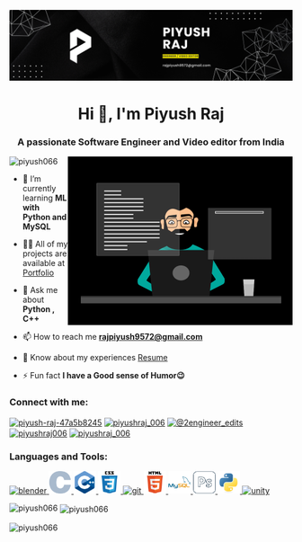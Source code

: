 ![logo](https://github.com/Piyush066/Piyush066/blob/main/Piyush%20banner.png)
<h1 align="center">Hi 👋, I'm Piyush Raj</h1>
<h3 align="center">A passionate Software Engineer and Video editor from India</h3>
<img align="right" alt="coding" width = "400" src="https://raw.githubusercontent.com/DeveshYadav13/DeveshYadav13/master/Resources/Developer.gif">

<p align="left"> <img src="https://komarev.com/ghpvc/?username=piyush066&label=Profile%20views&color=0e75b6&style=flat" alt="piyush066" /> </p>

- 🌱 I’m currently learning **ML with Python and MySQL**

- 👨‍💻 All of my projects are available at [Portfolio](https://linktr.ee/rajpiyush9572)

- 💬 Ask me about **Python , C++**

- 📫 How to reach me **rajpiyush9572@gmail.com**

- 📄 Know about my experiences [Resume](https://shorturl.at/6OxFH)

- ⚡ Fun fact **I have a Good sense of Humor😉**

<h3 align="left">Connect with me:</h3>
<p align="left">
<a href="https://linkedin.com/in/piyush-raj-47a5b8245" target="blank"><img align="center" src="https://raw.githubusercontent.com/rahuldkjain/github-profile-readme-generator/master/src/images/icons/Social/linked-in-alt.svg" alt="piyush-raj-47a5b8245" height="30" width="40" /></a>
<a href="https://instagram.com/piyushraj_006" target="blank"><img align="center" src="https://raw.githubusercontent.com/rahuldkjain/github-profile-readme-generator/master/src/images/icons/Social/instagram.svg" alt="piyushraj_006" height="30" width="40" /></a>
<a href="https://www.youtube.com/c/@2engineer_edits" target="blank"><img align="center" src="https://raw.githubusercontent.com/rahuldkjain/github-profile-readme-generator/master/src/images/icons/Social/youtube.svg" alt="@2engineer_edits" height="30" width="40" /></a>
<a href="https://www.codechef.com/users/piyushraj006" target="blank"><img align="center" src="https://cdn.jsdelivr.net/npm/simple-icons@3.1.0/icons/codechef.svg" alt="piyushraj006" height="30" width="40" /></a>
<a href="https://www.leetcode.com/piyushraj_006" target="blank"><img align="center" src="https://raw.githubusercontent.com/rahuldkjain/github-profile-readme-generator/master/src/images/icons/Social/leet-code.svg" alt="piyushraj_006" height="30" width="40" /></a>
</p>

<h3 align="left">Languages and Tools:</h3>
<p align="left"> <a href="https://www.blender.org/" target="_blank" rel="noreferrer"> <img src="https://download.blender.org/branding/community/blender_community_badge_white.svg" alt="blender" width="40" height="40"/> </a> <a href="https://www.cprogramming.com/" target="_blank" rel="noreferrer"> <img src="https://raw.githubusercontent.com/devicons/devicon/master/icons/c/c-original.svg" alt="c" width="40" height="40"/> </a> <a href="https://www.w3schools.com/cpp/" target="_blank" rel="noreferrer"> <img src="https://raw.githubusercontent.com/devicons/devicon/master/icons/cplusplus/cplusplus-original.svg" alt="cplusplus" width="40" height="40"/> </a> <a href="https://www.w3schools.com/css/" target="_blank" rel="noreferrer"> <img src="https://raw.githubusercontent.com/devicons/devicon/master/icons/css3/css3-original-wordmark.svg" alt="css3" width="40" height="40"/> </a> <a href="https://git-scm.com/" target="_blank" rel="noreferrer"> <img src="https://www.vectorlogo.zone/logos/git-scm/git-scm-icon.svg" alt="git" width="40" height="40"/> </a> <a href="https://www.w3.org/html/" target="_blank" rel="noreferrer"> <img src="https://raw.githubusercontent.com/devicons/devicon/master/icons/html5/html5-original-wordmark.svg" alt="html5" width="40" height="40"/> </a> <a href="https://www.mysql.com/" target="_blank" rel="noreferrer"> <img src="https://raw.githubusercontent.com/devicons/devicon/master/icons/mysql/mysql-original-wordmark.svg" alt="mysql" width="40" height="40"/> </a> <a href="https://www.photoshop.com/en" target="_blank" rel="noreferrer"> <img src="https://raw.githubusercontent.com/devicons/devicon/master/icons/photoshop/photoshop-line.svg" alt="photoshop" width="40" height="40"/> </a> <a href="https://www.python.org" target="_blank" rel="noreferrer"> <img src="https://raw.githubusercontent.com/devicons/devicon/master/icons/python/python-original.svg" alt="python" width="40" height="40"/> </a> <a href="https://unity.com/" target="_blank" rel="noreferrer"> <img src="https://www.vectorlogo.zone/logos/unity3d/unity3d-icon.svg" alt="unity" width="40" height="40"/> </a> </p>

<p><img align="left" src="https://github-readme-stats.vercel.app/api/top-langs?username=piyush066&show_icons=true&locale=en&layout=compact" alt="piyush066" /></p>

<p>&nbsp;<img align="center" src="https://github-readme-stats.vercel.app/api?username=piyush066&show_icons=true&locale=en" alt="piyush066" /></p>

<p><img align="center" src="https://github-readme-streak-stats.herokuapp.com/?user=piyush066&" alt="piyush066" /></p>
